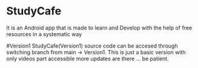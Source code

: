 # StudyCafe
It is an Android app that is made to learn and Develop with the help of free resources in a systematic way 

#Version1 
StudyCafe(Version1) source code can be accesed through switching branch from main -> Version1.
This is just a basic version with only videos part accessible more updates are there ... be patient. 

